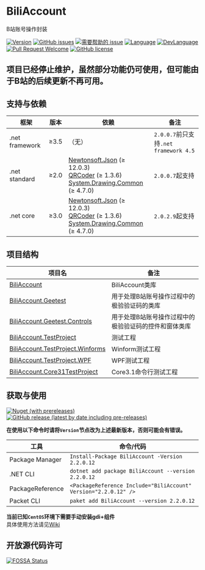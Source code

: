 # BiliAccount
B站账号操作封装

[![Version](https://img.shields.io/github/release/LeoChen98/BiliAccount.svg?label=Version)](https://github.com/LeoChen98/BiliAccount/releases)
[![GitHub issues](https://img.shields.io/github/issues/LeoChen98/BiliAccount.svg)](https://github.com/LeoChen98/BiliAccount/issues)
[![需要帮助的 issue](https://img.shields.io/github/issues/LeoChen98/BiliAccount/help%20wanted.svg?label=需要帮助的%20issue)](https://github.com/LeoChen98/BiliAccount/issues?q=is%3Aissue+is%3Aopen+label%3A%22help+wanted%22)
[![Language](https://img.shields.io/badge/%E8%AF%AD%E8%A8%80-%E4%B8%AD%E6%96%87-brightgreen.svg)](#)
[![DevLanguage](https://img.shields.io/badge/%E5%BC%80%E5%8F%91%E8%AF%AD%E8%A8%80-C%23-brightgreen.svg)](#)
[![Pull Request Welcome](https://img.shields.io/badge/Pull%20request-welcome-brightgreen.svg)](#)
[![GitHub license](https://img.shields.io/github/license/LeoChen98/BiliAccount.svg)](https://github.com/LeoChen98/BiliAccount/blob/master/LICENSE)

## 项目已经停止维护，虽然部分功能仍可使用，但可能由于B站的后续更新不再可用。

## 支持与依赖
框架|版本|依赖|备注
---|---|---|---
.net framework|≥3.5|（无）|`2.0.0.7`前只支持`.net framework 4.5`
.net standard|≥2.0|[Newtonsoft.Json](//github.com/JamesNK/Newtonsoft.Json) (≥ 12.0.3)<br/>[QRCoder](//github.com/codebude/QRCoder/) (≥ 1.3.6)<br/>[System.Drawing.Common](//github.com/dotnet/corefx) (≥ 4.7.0)|`2.0.0.7`起支持
.net core|≥3.0|[Newtonsoft.Json](//github.com/JamesNK/Newtonsoft.Json) (≥ 12.0.3)<br/>[QRCoder](//github.com/codebude/QRCoder/) (≥ 1.3.6)<br/>[System.Drawing.Common](//github.com/dotnet/corefx) (≥ 4.7.0)|`2.0.2.9`起支持

## 项目结构
项目名|备注
--|--
[BiliAccount](//github.com/LeoChen98/BiliAccount/wiki/BiliAccount)|BiliAccount类库
[BiliAccount.Geetest](//github.com/LeoChen98/BiliAccount.Geetest)|用于处理B站账号操作过程中的极验验证码的类库
[BiliAccount.Geetest.Controls](//github.com/LeoChen98/BiliAccount.Geetest.Controls)|用于处理B站账号操作过程中的极验验证码的控件和窗体类库
[BiliAccount.TestProject](//github.com/LeoChen98/BiliAccount/wiki/BiliAccount.TestProject)|测试工程
[BiliAccount.TestProject.Winforms](//github.com/LeoChen98/BiliAccount/wiki/BiliAccount.TestProject.Winforms)|Winform测试工程
[BiliAccount.TestProject.WPF](//github.com/LeoChen98/BiliAccount/wiki/BiliAccount.TestProject.WPF)|WPF测试工程
[BiliAccount.Core31TestProject](//github.com/LeoChen98/BiliAccount/wiki/BiliAccount.Core31TestProject)|Core3.1命令行测试工程

## 获取与使用

[![Nuget (with prereleases)](https://img.shields.io/nuget/vpre/BiliAccount?color=%23004080&logo=nuget)](https://www.nuget.org/packages/BiliAccount/)
[![GitHub release (latest by date including pre-releases)](https://img.shields.io/github/v/release/LeoChen98/BiliAccount?include_prereleases&logo=github)](https://github.com/LeoChen98/BiliAccount/releases/latest)

**在使用以下命令时请将`Version`节点改为上述最新版本，否则可能会有错误。**

工具|命令/代码
--|--
Package Manager|`Install-Package BiliAccount -Version 2.2.0.12`
.NET CLI|`dotnet add package BiliAccount --version 2.2.0.12`
PackageReference|`<PackageReference Include="BiliAccount" Version="2.2.0.12" />`
Packet CLI|`paket add BiliAccount --version 2.2.0.12`

**当前已知`CentOS`环境下需要手动安装gdi+组件**<br />
具体使用方法请见[Wiki](https://github.com/LeoChen98/BiliAccount/wiki)

## 开放源代码许可
[![FOSSA Status](https://app.fossa.io/api/projects/git%2Bgithub.com%2FLeoChen98%2FBiliAccount.svg?type=large)](https://app.fossa.io/projects/git%2Bgithub.com%2FLeoChen98%2FBiliAccount?ref=badge_large)
